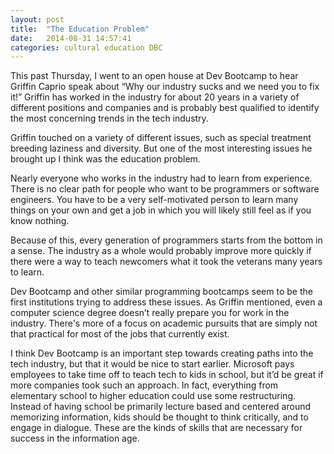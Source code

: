 ```yaml
---
layout: post
title:  "The Education Problem"
date:   2014-08-31 14:57:41
categories: cultural education DBC
---
```


This past Thursday, I went to an open house at Dev Bootcamp to hear Griffin Caprio speak about “Why our industry sucks and we need you to fix it!” Griffin has worked in the industry for about 20 years in a variety of different positions and companies and is probably best qualified to identify the most concerning trends in the tech industry.

Griffin touched on a variety of different issues, such as special treatment breeding laziness and diversity. But one of the most interesting issues he brought up I think was the education problem.

Nearly everyone who works in the industry had to learn from experience. There is no clear path for people who want to be programmers or software engineers. You have to be a very self-motivated person to learn many things on your own and get a job in which you will likely still feel as if you know nothing.

Because of this, every generation of programmers starts from the bottom in a sense. The industry as a whole would probably improve more quickly if there were a way to teach newcomers what it took the veterans many years to learn.

Dev Bootcamp and other similar programming bootcamps seem to be the first institutions trying to address these issues. As Griffin mentioned, even a computer science degree doesn’t really prepare you for work in the industry. There's more of a focus on academic pursuits that are simply not that practical for most of the jobs that currently exist.

I think Dev Bootcamp is an important step towards creating paths into the tech industry, but that it would be nice to start earlier. Microsoft pays employees to take time off to teach tech to kids in school, but it’d be great if more companies took such an approach. In fact, everything from elementary school to higher education could use some restructuring. Instead of having school be primarily lecture based and centered around memorizing information, kids should be thought to think critically, and to engage in dialogue. These are the kinds of skills that are necessary for success in the information age.